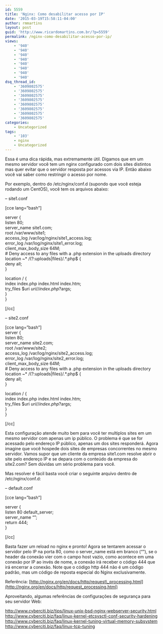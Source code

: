 ```yaml
---
id: 5559
title: 'Nginx: Como desabilitar acesso por IP'
date: '2015-03-19T15:58:11-04:00'
author: rmmartins
layout: post
guid: 'http://www.ricardomartins.com.br/?p=5559'
permalink: /nginx-como-desabilitar-acesso-por-ip/
views:
    - '940'
    - '940'
    - '940'
    - '940'
    - '940'
    - '940'
    - '940'
    - '940'
dsq_thread_id:
    - '3609802575'
    - '3609802575'
    - '3609802575'
    - '3609802575'
    - '3609802575'
    - '3609802575'
    - '3609802575'
    - '3609802575'
categories:
    - Uncategorized
tags:
    - '103'
    - nginx
    - Uncategorized
---
```


Essa é uma dica rápida, mas extremamente útil. Digamos que em um mesmo servidor você tem um nginx configurado com dois sites distintos mas quer evitar que o servidor resposta por acessos via IP. Então abaixo você vai saber como restringir o acesso por nome.

Por exemplo, dentro do /etc/nginx/conf.d (supondo que você esteja rodando um CentOS), você tem os arquivos abaixo:

– site1.conf

\[cce lang=”bash”\]

server {  
listen 80;  
server\_name site1.com;  
root /var/www/site1;  
access\_log /var/log/nginx/site1\_access.log;  
error\_log /var/log/nginx/site1\_error.log;  
client\_max\_body\_size 64M;  
\# Deny access to any files with a .php extension in the uploads directory  
location ~\* /(?:uploads|files)/.\*.php$ {  
deny all;  
}

location / {  
index index.php index.html index.htm;  
try\_files $uri $uri/ /index.php?$args;  
}  
}

\[/cc\]

– site2.conf

\[cce lang=”bash”\]  
server {  
listen 80;  
server\_name site2.com;  
root /var/www/site2;  
access\_log /var/log/nginx/site2\_access.log;  
error\_log /var/log/nginx/site2\_error.log;  
client\_max\_body\_size 64M;  
\# Deny access to any files with a .php extension in the uploads directory  
location ~\* /(?:uploads|files)/.\*.php$ {  
deny all;  
}

location / {  
index index.php index.html index.htm;  
try\_files $uri $uri/ /index.php?$args;  
}  
}

\[/cc\]

Esta configuração atende muito bem para você ter multiplos sites em um mesmo servidor com apenas um ip público. O problema é que se for acessado pelo endereço IP público, apenas um dos sites responderá. Agora imagine que você hospede dois sites de empresas concorrentes no mesmo servidor. Vamos supor que um cliente da empresa site1.com resolve abrir o site pelo endereço IP e se depara com o conteúdo da empresa do site2.com? Sem dúvidas um sério problema para você.

Mas resolver é fácil basta você criar o seguinte arquivo dentro de /etc/nginx/conf.d:

– default.conf

\[cce lang=”bash”\]

server {  
listen 80 default\_server;  
server\_name “”;  
return 444;  
}

\[/cc\]

Basta fazer um reload no nginx e pronto! Agora se tentarem acessar o servidor pelo IP na porta 80, como o server\_name está em branco (“”), se o header da conexão vier com o campo host vazio, como acontece em uma conexão por IP ao invés de nome, a conexão irá receber o código 444 que irá encerrar a conexão. Note que o código http 444 não é um código padrão, mas um código de reposta especial do Nginx exclusivamente.

Referência: [http://nginx.org/en/docs/http/request\_processing.html](http://nginx.org/en/docs/http/request_processing.html)

Aproveitando, algumas referências de configurações de segurança para seu servidor Web:

<http://www.cyberciti.biz/tips/linux-unix-bsd-nginx-webserver-security.html>  
<http://www.cyberciti.biz/faq/linux-kernel-etcsysctl-conf-security-hardening>  
<http://www.cyberciti.biz/faq/linux-kernel-tuning-virtual-memory-subsystem>  
<http://www.cyberciti.biz/faq/linux-tcp-tuning>